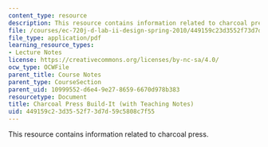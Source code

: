 ```yaml
---
content_type: resource
description: This resource contains information related to charcoal press.
file: /courses/ec-720j-d-lab-ii-design-spring-2010/449159c23d3552f73d7d59c5808c7f55_MITEC_720JS10_bldit_chrc.pdf
file_type: application/pdf
learning_resource_types:
- Lecture Notes
license: https://creativecommons.org/licenses/by-nc-sa/4.0/
ocw_type: OCWFile
parent_title: Course Notes
parent_type: CourseSection
parent_uid: 10999552-d6e4-9e27-8659-6670d978b383
resourcetype: Document
title: Charcoal Press Build-It (with Teaching Notes)
uid: 449159c2-3d35-52f7-3d7d-59c5808c7f55
---
```

This resource contains information related to charcoal press.